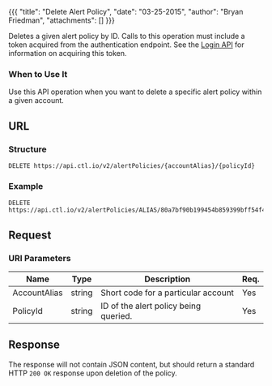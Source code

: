 {{{
  "title": "Delete Alert Policy",
  "date": "03-25-2015",
  "author": "Bryan Friedman",
  "attachments": []
}}}

Deletes a given alert policy by ID. Calls to this operation must include a token acquired from the authentication endpoint. See the [Login API](../Authentication/login.md) for information on acquiring this token.

### When to Use It

Use this API operation when you want to delete a specific alert policy within a given account.

## URL

### Structure

    DELETE https://api.ctl.io/v2/alertPolicies/{accountAlias}/{policyId}

### Example

    DELETE https://api.ctl.io/v2/alertPolicies/ALIAS/80a7bf90b199454b859399bff54f4173

## Request

### URI Parameters

| Name | Type | Description | Req. |
| --- | --- | --- | --- |
| AccountAlias | string | Short code for a particular account | Yes |
| PolicyId | string | ID of the alert policy being queried. | Yes |

## Response

The response will not contain JSON content, but should return a standard HTTP `200 OK` response upon deletion of the policy.
